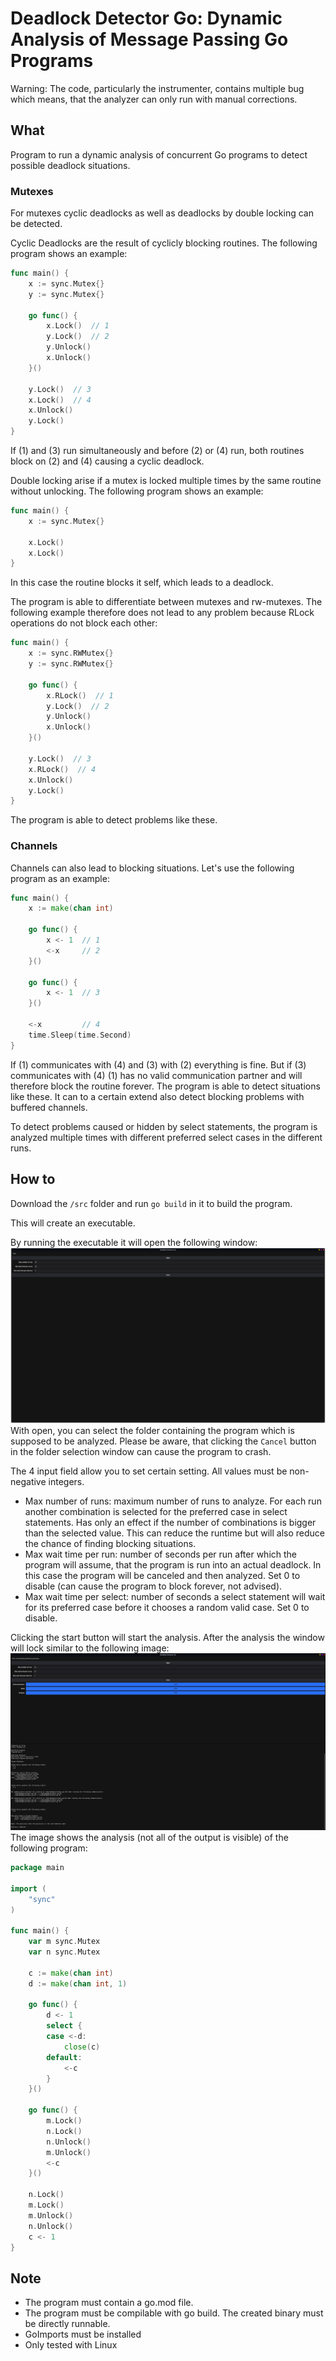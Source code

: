 # Deadlock Detector Go: Dynamic Analysis of Message Passing Go Programs

Warning: The code, particularly the instrumenter, contains multiple bug which means, that the analyzer can only run with manual corrections.


## What
Program to run a dynamic analysis of concurrent Go programs to detect 
possible deadlock situations.

### Mutexes
For mutexes cyclic deadlocks as well as deadlocks by double locking can be detected.

Cyclic Deadlocks are the result of cyclicly blocking routines.
The following program shows an example:
```go
func main() {
	x := sync.Mutex{}
	y := sync.Mutex{}

	go func() {
		x.Lock()  // 1
		y.Lock()  // 2
		y.Unlock()
		x.Unlock()
	}()

	y.Lock()  // 3
	x.Lock()  // 4
	x.Unlock()
	y.Lock()
}
```
If (1) and (3) run simultaneously and before (2) or (4) run, 
both routines block on (2) and (4) causing a cyclic deadlock.

Double locking arise if a mutex is locked multiple times by the same routine without unlocking. The following program shows an example:
```go
func main() {
	x := sync.Mutex{}

	x.Lock() 
	x.Lock()
}
```
In this case the routine blocks it self, which leads to a deadlock.

The program is able to differentiate between mutexes and rw-mutexes. The following example therefore does not lead to any problem because RLock operations do not block each other:
```go
func main() {
	x := sync.RWMutex{}
	y := sync.RWMutex{}

	go func() {
		x.RLock()  // 1
		y.Lock()  // 2
		y.Unlock()
		x.Unlock()
	}()

	y.Lock()  // 3
	x.RLock()  // 4
	x.Unlock()
	y.Lock()
}
```
The program is able to detect problems like these.

### Channels
Channels can also lead to blocking situations. Let's use the 
following program as an example:
```go
func main() {
	x := make(chan int)

	go func() {
		x <- 1  // 1
		<-x     // 2
	}()

	go func() {
		x <- 1  // 3
	}()

	<-x         // 4
	time.Sleep(time.Second)
}
```
If (1) communicates with (4) and (3) with (2) everything is fine. But if (3) communicates with (4) (1) has no valid communication partner and will therefore block the routine forever. The program is able to detect situations like these. 
It can to a certain extend also detect blocking problems 
with buffered channels. 

To detect problems caused or hidden by select statements, the program is analyzed multiple times with different preferred select cases in the different runs. 

## How to
Download the ```/src``` folder and run ```go build``` in it to build the program. 

This will create an executable.

By running the executable it will open the following window:
![Main Window](./screenshots/Window1.png)
With open, you can select the folder containing the program which is supposed to be analyzed. Please be aware, that clicking the ```Cancel``` button in the folder selection window can cause the program to crash.

The 4 input field allow you to set certain setting. All values must be non-negative integers.
- Max number of runs: maximum number of runs to analyze. For each run another 
combination is selected for the preferred case in select statements. Has only an effect 
if the number of combinations is bigger than the selected value. This can reduce the runtime 
but will also reduce the chance of finding blocking situations.
- Max wait time per run: number of seconds per run after which the program will assume, that the program is run into an actual deadlock. In this case the program will be canceled and then analyzed. Set 0 to disable (can cause the program to block forever, not advised).
- Max wait time per select: number of seconds a select statement will wait for its preferred case before it chooses a random valid case. Set 0 to disable.

Clicking the start button will start the analysis. After the analysis the window 
will lock similar to the following image:
![Main Window](./screenshots/Window2.png)
The image shows the analysis (not all of the output is visible) of the following program:
```go
package main

import (
	"sync"
)

func main() {
	var m sync.Mutex
	var n sync.Mutex

	c := make(chan int)
	d := make(chan int, 1)

	go func() {
		d <- 1
		select {
		case <-d:
			close(c)
		default:
			<-c
		}
	}()

	go func() {
		m.Lock()
		n.Lock()
		n.Unlock()
		m.Unlock()
		<-c
	}()

	n.Lock()
	m.Lock()
	m.Unlock()
	n.Unlock()
	c <- 1
}
```

## Note 
- The program must contain a go.mod file.
- The program must be compilable with go build. The created binary must be directly runnable.
- GoImports must be installed
- Only tested with Linux 

